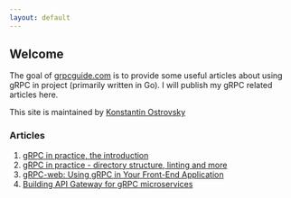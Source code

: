 ```yaml
---
layout: default
---
```

## Welcome
The goal of [grpcguide.com](https://grpcguide.com) is to provide some useful articles about using gRPC in project (primarily written in Go).
I will publish my gRPC related articles here.

This site is maintained by [Konstantin Ostrovsky](https://github.com/kostyay)

### Articles
1. [gRPC in practice, the introduction](/grpc-introduction)
2. [gRPC in practice - directory structure, linting and more](/directory-structure-linting)
3. [gRPC-web: Using gRPC in Your Front-End Application](/grpc-web-frontend)
4. [Building API Gateway for gRPC microservices](/building-api-gateway-for-grpc)